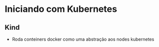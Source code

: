 # Iniciando com Kubernetes

## Kind

- Roda conteiners docker como uma abstração aos nodes kubernetes
